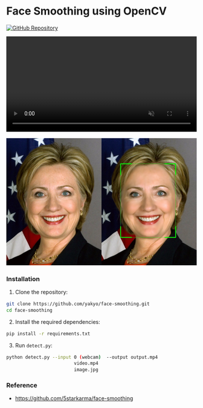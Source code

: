 # Face Smoothing using OpenCV

[![GitHub Repository](https://img.shields.io/badge/GitHub-Repository-blue?logo=github)](https://github.com/yakhyo/face-smoothing)

<video controls autoplay loop src="https://github.com/user-attachments/assets/e5bd912b-d499-4a2b-b663-bec6175a0d72" muted="false" width="100%"></video>

<p align="center">
    <img src="assets/hillary_clinton_smooth.jpg">
</p>

### Installation

1. Clone the repository:

```bash
git clone https://github.com/yakyo/face-smoothing.git
cd face-smoothing
```

2. Install the required dependencies:

```bash
pip install -r requirements.txt
```

3. Run `detect.py`:

```bash
python detect.py --input 0 (webcam)  --output output.mp4
                         video.mp4
                         image.jpg
```

### Reference

- https://github.com/5starkarma/face-smoothing
